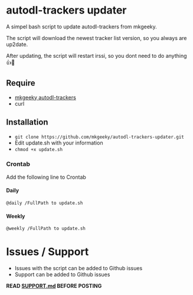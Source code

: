 # autodl-trackers updater
A simpel bash script to update autodl-trackers from mkgeeky.

The script will download the newest tracker list version, so you always are up2date.

After updating, the script will restart irssi, so you dont need to do anything 👍💪

## Require
- [mkgeeky autodl-trackers](https://github.com/mkgeeky/autodl-trackers)
- curl

## Installation
* `git clone https://github.com/mkgeeky/autodl-trackers-updater.git`
* Edit update.sh with your information
* `chmod +x update.sh`

### Crontab
Add the following line to Crontab

#### Daily
`@daily /FullPath to update.sh`

#### Weekly
`@weekly /FullPath to update.sh`

# Issues / Support
- Issues with the script can be added to Github issues
- Support can be added to Github issues

**READ [SUPPORT.md](https://github.com/mkgeeky/autodl-trackers-updater/blob/main/SUPPORT.md) BEFORE POSTING**
